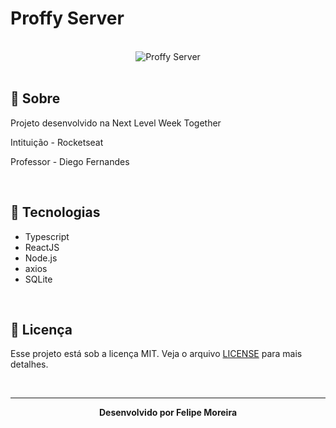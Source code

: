 # Proffy Server

<br>

<div align="center">
  <img src="https://user-images.githubusercontent.com/54639269/89223832-dd796380-d5ad-11ea-9a39-fc852538ca13.png" alt="Proffy Server">
</div>

<br>

## :bookmark_tabs: Sobre

Projeto desenvolvido na Next Level Week Together

Intituição - Rocketseat

Professor - Diego Fernandes

<br>

## :rocket: Tecnologias

- Typescript
- ReactJS
- Node.js
- axios
- SQLite

<br>

## :green_book: Licença 

Esse projeto está sob a licença MIT. Veja o arquivo [LICENSE](LICENSE) para mais detalhes.

<br>

---

<div align="center">
    <b>Desenvolvido por Felipe Moreira</b>
</div>
